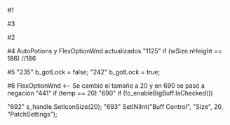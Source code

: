 #1

#3

#2

#4  AutoPotions y FlexOptionWnd actualizados
"1125"  	if (wSize.nHeight == 186) //186

#5
"235"	b_gotLock = false;
"242"   b_gotLock = true;

#6  FlexOptionWnd <-- Se cambió el tamaño a 20 y en 690 se pasó a negación
"441"	if (temp == 20)
"690"   			if (!c_enableBigBuff.IsChecked())

"692"				s_handle.SetIconSize(20);
"693"				SetINIInt("Buff Control", "Size", 20, "PatchSettings");